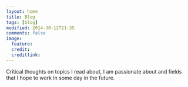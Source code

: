 ```yaml
---
layout: home
title: Blog
tags: [blog]
modified: 2014-30-12T21:35
comments: false
image:
  feature:
  credit:
  creditlink:
---
```


Critical thoughts on topics I read about, I am passionate about and fields that I hope to work in some day in the future. 